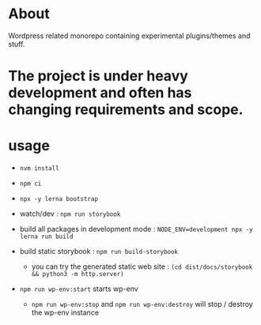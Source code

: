 # About

Wordpress related monorepo containing experimental plugins/themes and stuff.

# The project is under heavy development and often has changing requirements and scope.

# usage

- `nvm install`

- `npm ci`

- `npx -y lerna bootstrap`

- watch/dev : `npm run storybook`

- build all packages in development mode : `NODE_ENV=development npx -y lerna run build`

- build static storybook : `npm run build-storybook`

  - you can try the generated static web site : `(cd dist/docs/storybook && python3 -m http.server)`

- `npm run wp-env:start` starts wp-env

  - `npm run wp-env:stop` and `npm run wp-env:destroy` will stop / destroy the wp-env instance
